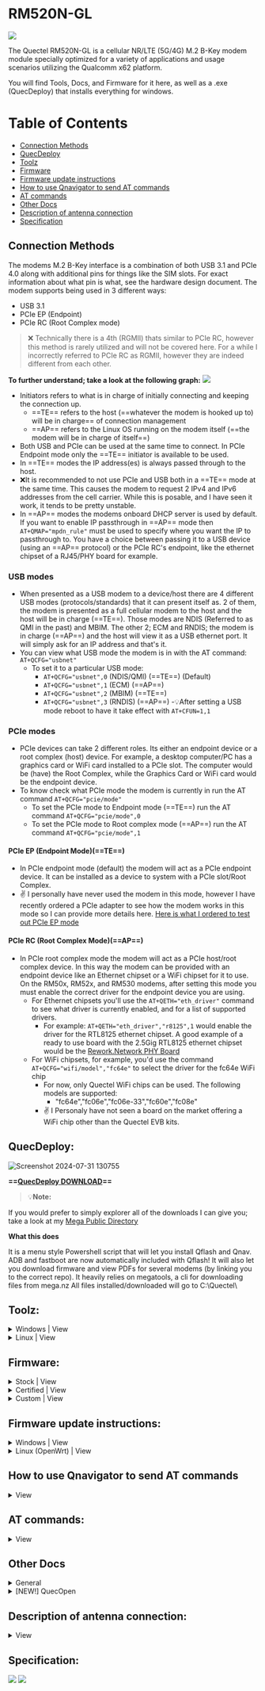 # RM520N-GL
![](https://github.com/iamromulan/RM520N-GL/blob/main/Images/rm520.png?raw=tru)

The Quectel RM520N-GL is a cellular NR/LTE (5G/4G) M.2 B-Key modem module specially optimized for a variety of applications and usage scenarios utilizing the Qualcomm x62 platform.

You will find Tools, Docs, and Firmware for it here, as well as a .exe (QuecDeploy) that installs everything for windows.

# Table of Contents
- [Connection Methods](#connection-methods)
- [QuecDeploy](#quecdeploy)
- [Toolz](#toolz)
- [Firmware](#firmware)
- [Firmware update instructions](#firmware-update-instructions)
- [How to use Qnavigator to send AT commands](#how-to-use-qnavigator-to-send-at-commands)
- [AT commands](#at-commands)
- [Other Docs](#other-docs)
- [Description of antenna connection](#description-of-antenna-connection)
- [Specification](#specification)

## Connection Methods
The modems M.2 B-Key interface is a combination of both USB 3.1 and PCIe 4.0 along with additional pins for things like the SIM slots. For exact information about what pin is what, see the hardware design document. The modem supports being used in 3 different ways:
- USB 3.1
- PCIe EP (Endpoint)
- PCIe RC (Root Complex mode)

>:x: Technically there is a 4th (RGMII) thats similar to PCIe RC, however this method is rarely utilized and will not be covered here. For a while I incorrectly referred to PCIe RC as RGMII, however they are indeed different from each other.

**To further understand; take a look at the following graph:**
![](https://github.com/iamromulan/RM520N-GL/blob/main/Images/connection_methods.png?raw=tru)

- Initiators refers to what is in charge of initially connecting and keeping the connection up. 
     - ==TE== refers to the host (==whatever the modem is hooked up to) will be in charge== of connection management 
     - ==AP== refers to the Linux OS running on the modem itself (==the modem will be in charge of itself==)
- Both USB and PCIe can be used at the same time to connect. In PCIe Endpoint mode only the ==TE== initiator is available to be used.
- In ==TE== modes the IP address(es) is always passed through to the host.
- :x:It is recommended to not use PCIe and USB both in a ==TE== mode at the same time. This causes the modem to request 2 IPv4 and IPv6 addresses from the cell carrier. While this is posable, and I have seen it work, it tends to be pretty unstable.
- In ==AP== modes the modems onboard DHCP server is used by default. If you want to enable IP passthrough in ==AP== mode then ``AT+QMAP="mpdn_rule"`` must be used to specify where you want the IP to passthrough to. You have a choice between passing it to a USB device (using an ==AP== protocol) or the PCIe RC's endpoint, like the ethernet chipset of a RJ45/PHY board for example. 

### USB modes
- When presented as a USB  modem to a device/host there are 4 different USB modes (protocols/standards) that it can present itself as. 2 of them, the modem is presented as a full cellular modem to the host and the host will be in charge (==TE==). Those modes are NDIS (Referred to as QMI in the past) and MBIM. The other 2; ECM and RNDIS; the modem is in charge (==AP==) and the host will view it as a USB ethernet port. It will simply ask for an IP address and that's it.
- You can view what USB mode the modem is in with the AT command: ``AT+QCFG="usbnet"``
  - To set it to a particular USB mode:
    - ``AT+QCFG="usbnet",0`` (NDIS/QMI) (==TE==) (Default)
    - ``AT+QCFG="usbnet",1`` (ECM) (==AP==)
    - ``AT+QCFG="usbnet",2`` (MBIM) (==TE==)
    - ``AT+QCFG="usbnet",3`` (RNDIS) (==AP==)
-:bulb:After setting a USB mode reboot to have it  take effect with ``AT+CFUN=1,1``

### PCIe modes
- PCIe devices can take 2 different roles. Its either an endpoint device or a root complex (host) device. For example, a desktop computer/PC has a graphics card or WiFi card installed to a PCIe slot. The computer would be (have) the Root Complex, while the Graphics Card or WiFi card would be the endpoint device.
- To know check what PCIe mode the modem is currently in run the AT command ``AT+QCFG="pcie/mode"``
  - To set the PCIe mode to Endpoint mode (==TE==) run the AT command ``AT+QCFG="pcie/mode",0`` 
  - To set the PCIe mode to Root complex mode (==AP==) run the AT command ``AT+QCFG="pcie/mode",1``
#### PCIe EP (Endpoint Mode)(==TE==)
- In PCIe endpoint mode (default) the modem will act as a PCIe endpoint device. It can be installed as a device to system with a PCIe slot/Root Complex.
- :v: I personally have never used the modem in this mode, however I have recently ordered a PCIe adapter to see how the modem works in this mode so I can provide more details here. [Here is what I ordered to test out PCIe EP mode](https://www.aliexpress.us/item/3256805348610910.html?spm=a2g0o.order_list.order_list_main.5.495c1802OmVmY4&gatewayAdapt=glo2usa)

#### PCIe RC (Root Complex Mode)(==AP==)
- In PCIe root complex mode the modem will act as a PCIe host/root complex device. In this way the modem can be provided with an endpoint device like an Ethernet chipset or a WiFi chipset for it to use. On the RM50x, RM52x, and RM530 modems, after setting this mode you must enable the correct driver for the endpoint device you are using. 
  - For Ethernet chipsets you'll use the ``AT+QETH="eth_driver"`` command to see what driver is currently enabled, and for a list of supported drivers. 
      - For example: ``AT+QETH="eth_driver","r8125",1`` would enable the driver for the RTL8125 ethernet chipset. A good example of a ready to use board with the 2.5Gig RTL8125 ethernet chipset would be the [Rework.Network PHY Board](rework.network/collections/lte-home-gateway/products/5g2phy)
   - For WiFi chipsets, for example, you'd use the command ``AT+QCFG="wifi/model","fc64e"`` to select the driver for the fc64e WiFi chip
     - For now, only Quectel WiFi chips can be used. The following models are supported:
       - "fc64e","fc06e","fc06e-33","fc60e","fc08e"
      - :v: I Personaly have not seen a board on the market offering a WiFi chip other than the Quectel EVB kits.

## QuecDeploy:
![Screenshot 2024-07-31 130755](https://github.com/user-attachments/assets/dc351b48-3682-4181-b33c-843136221d1c)

**==[QuecDeploy DOWNLOAD](https://github.com/iamromulan/rm520n-gl/releases)==**

>:bulb:**Note:**

If you would prefer to simply explorer all of the downloads I can give you; take a look at my [Mega Public Directory](https://mega.nz/folder/CRFWlIpQ#grOByBgkfZe5uLMkX2M2XA)

**What this does**

It is a menu style Powershell script that will let you install Qflash and Qnav. ADB and fastboot are now automatically included with Qflash! It will also let you download firmware and view PDFs for several modems (by linking you to the correct repo). It heavily relies on megatools, a cli for downloading files from mega.nz
All files installed/downloaded will go to C:\Quectel\

## Toolz:
<details>
   <summary>Windows | View</summary>

[Quectel Windows USB Driver(Q) NDIS V2.7](https://mega.nz/file/zJd1CYbL#OuzK4SaghBZuQ_RLstw--I38179sZM7TkkktL2IIsm4) (Recommended)

[Quectel Windows USB Driver(Q) ECM V1.0](https://mega.nz/file/7IEjESSB#5jj1v7F3WWVfy6cFzdvfCHxaoTENMgBW2v_94NtgpoA)

[Quectel Windows USB Driver(Q) MBIM V1.3](https://mega.nz/file/XRc0nZSQ#9hPjcrasgOQ9ej_tWQhvC6_NQC3iZMIdu0t17sz7AHE)

[Quectel Windows USB Driver(Q) RNDIS V1.1](https://mega.nz/file/vRN1ERaL#0zp9di4iFEaamkczsmw_Xaxr3fcWS7in9ODXZ73l8Lg)

[QFlash V7.1 EN](https://mega.nz/file/bdUWiKSQ#7RPymUcm7Rgdjf9mRsWjuf9zXia5qxV7NZWMLruvb5A) 

[QFlash V6.9 EN](https://mega.nz/file/vdFH0LrB#lnrp3G4HEmgcwGTViQzpFm2iNxBYe5k_EkdGRvglJdA)

[QFlash_PCIE_V1.0](https://mega.nz/file/SB9C3JqR#1qrUfTIzL0n-Wwpsnz8MIDjH4rifp5V8Tshax5Te7Ho)

[Qnavigator V1.6.10](https://mega.nz/file/2RMFAbCT#zq3r9TmEF8REXK6PkuAXFiuyPI5Tw4oqYnHGEiSmoD4)

[QCOM V1.8.2](https://mega.nz/file/CVcFgQLI#b1AfPvmIq9N_MHQBi8MkZFphADdW3Af7Hc8kFH0LiW8)

</details>

<details>
   <summary>Linux | View</summary>

[QFirehose V1.4.17](https://mega.nz/file/HNdEHI5I#tbOhCRS5vNZ-J9eEVVD_ip-YrU2cIYeD9bLO0j24gz4)

[Quectel Linux PCIE MHI Driver V1.3.3](https://mega.nz/file/fE8T1bRZ#U3WfgbiJZpui4rQ9zBuQnGuwLJu4FaQJsWYTvvPnHhI)

[Quectel Linux Android SPRD PCIE Driver V1.1.1](https://mega.nz/file/uBk3GDRA#3iILSy8HrFaC9Ug1xV1qmOlsz_UTfM6WD4_0lgFAZ30)

[Quectel Linux Android QMI WWAN_Driver V1.2.1](https://mega.nz/file/LcsVzLjT#jBPdvFz00TBcNef3uQ1KxxnftkVl4qchZ_aTLQuY-2E)

[Quectel Linux Android GobiNet Driver V1.6.3](https://mega.nz/file/TZczXQxa#pEjC2KJoDJISxdgGyNyqOJ3Wf8eNViTdUa5snNL0G8c)

[Quectel Android RIL Driver V3.6.14](https://mega.nz/file/yEs1GTQK#fl-i61X19PEe_zVbKSahlo4SmL10ADfrmZNoJkYLOGs)

</details>

## Firmware:
<details>
   <summary>Stock | View</summary>

| Date | Version | Link |
| --- | --- | --- |
| `2024-04-03` | *RM520NGLAAR01A08M4G* | <a href="https://mega.nz/file/ucclVCLT#chq0HzixUTPoNpG9G2duv5Xhj2JChz2ALa6QJpZJ3kY">Download</a> |
| `2024-02-01` | *RM520NGLAAR01A08M4G* | <a href="https://mega.nz/file/2NdzWKJJ#n4EbQkh17Pwfkfxzz-ZbjN5MFK6fJVRgLx6Chh43QRk">Download</a> |
| `2023-07-20` | *RM520NGLAAR01A08M4G* | <a href="https://mega.nz/file/SYMh0YwI#xLaLs8qeOMOmic1wHLROrZedZ3USmNzGrSkFddOiAzk">Download</a> |
| `2023-07-12` | *RM520NGLAAR01A07M4G* | <a href="https://mega.nz/file/LJd2yYxQ#lPdFog6G_5RFdKCltnpGKrblvEFOiW-Ctumz72LNMns">Download</a> |
| `2023-03-27` | *RM520NGLAAR01A07M4G* | <a href="https://mega.nz/file/bFdVlJAB#-vDBJ4ywc4aM68ECG2Sef2i-5VuCHk-is05Y5HRyUJM">Download</a> |
| `2023-01-20` | *RM520NGLAAR01A06M4G* | <a href="https://mega.nz/file/TJ8m1QoB#V7Gt1KHpbQIw8J66wo07PMqamGjQK1uXfu1etbjENvs">Download</a> |
| `2022-12-26` | *RM520NGLAAR01A06M4G* | <a href="https://mega.nz/file/7dVlmaRL#oGc7xp0BwjweSqACmxWHjlAZwVuBNtNa-v1z6ob43oQ">Download</a> |

</details>

<details>
   <summary>Certified | View</summary>

| Date | Version | Link |
| --- | --- | --- |
| `2024-03-28` | *RM520NGLAAR03A03M4G* | <a href="https://mega.nz/file/PcV0DDzA#aeQkP3V6WnzvO5BUPTw0Vm1Zdb5n9AA0Zb3ebSsHYlM">Download</a> |
| `2024-01-02` | *RM520NGLAAR03A01M4G* | <a href="https://mega.nz/file/fdE1iY4T#4q_gz03GbQZ6mR3-SdQVptelwNPrklVSPWa1VcH9pVo">Download</a> |
| `2023-11-26` | *RM520NGLAAR03A02M4GA* | <a href="https://mega.nz/file/uZsCkCyL#XxVYTEuPJJOxz1WrSHmkdTbNMvziU9LIDTPIbTh2rkg">Download</a> |
| `2023-07-25` | *RM520NGLAAR03A03M4G* | <a href="https://mega.nz/file/TJFSiBqJ#DVPT-QX60A7pSFVXxxukMDSXTZswTl39XlTEH_NWWpM">Download</a> |
| `2023-05-12` | *RM520NGLAAR03A01M4G* | <a href="https://mega.nz/file/yd8ATTCb#ZIbLL2GWnTG_j8RzMaHV4fN5P6v4zBKc1MLfGX5BXH0">Download</a> |

</details>

<details>
   <summary>Custom | View</summary>
   
| Date | Version | Link | Full Project |
| --- | --- | --- | --- |
| `R01.00.04_2023-11-07` | *Arixolink RM520NGLAAR03A01M4G OCPU_BETA_20230419C* | [Download](https://mega.nz/file/fZcUjCLK#LOav6ZB9ZK15Vm8Nph1s6LpbmHTZNn0f8MsjvFcby1c) | [Download](https://mega.nz/file/mRMVjSxB#EzL7rK5hy2VGXdj31R3jAWFDkncnvwxviaqVRzPcTY0)
   
</details>

## Firmware update instructions:

<details>
   <summary>Windows | View</summary>

Step 1.
> Install modem drivers [Quectel Windows USB Driver(Q) NDIS V2.7](https://mega.nz/file/zJd1CYbL#OuzK4SaghBZuQ_RLstw--I38179sZM7TkkktL2IIsm4)  on your system. The [QuecDeploy](#quecdeploy) tool will help you do this as well. If you don't already have QFlash 7.1 install it from the [QuecDeploy](#quecdeploy) tool or the respective link in [Toolz](#toolz)

Step 2.
> Connect modem to your computer, by USB

Step 3.
> Go to device manager and check if the new COM ports are visible in the system. Restart your computer if the new COM ports are not visible.

![](https://github.com/iamromulan/RM520N-GL/blob/main/Images/devman_ports.png?raw=tru)

> Remember the number of the COM port described as "DM Port".

Step 4.
> Open Qflash 

> Remember to avoid spaces in the path where QFlash is installed to and firmware location
> :bulb:Example: C:\Quectel\Q flash\ is bad while C:\Quectel\Qflash\ is good (If you installed Qflash and downloaded your firmware with [QuecTool](#quectool) then you don't need to worry about this.)
> Click Load FW Files.
![](https://github.com/iamromulan/RM520N-GL/blob/main/Images/qflash_loadfw.png?raw=tru)

> In the new window, go to the `\update\firehose` folder of the firmware and select the `partition_complete` file. Then click the Open button. 

>If you downloaded your firmware with [QuecTool](#quectool) then go to C:\Quectel\firmware\RM520NGL\type\fimrware\update\firehose\

![](https://github.com/iamromulan/RM520N-GL/blob/main/Images/qflash_sel_fw.png?raw=tru)

Step 5.

> Select the COM port number as the DM port from step 3 and set the baud rate to `460800`

![](https://github.com/iamromulan/RM520N-GL/blob/main/Images/portbaudqflash.png?raw=tru)

Step 6.
> Start updating modem firmware.

![](https://github.com/iamromulan/RM520N-GL/blob/main/Images/qflash_start.png?raw=tru)

</details>

<details>
   <summary>Linux (OpenWrt) | View</summary>

Step 1.
> Install the qfirehose package.
> In console, run commands.

``` bash
opkg update
opkg install qfirehose
```
Step 2.
> Using WinSCP, copy the extracted modem firmware to the \tmp folder on the router.

Step 3.
> Start updating modem firmware.
> In console, run command.

``` bash
/usr/bin/qfirehose -f /tmp/RM520NGLAAR03A02M4GA
```

</details>

## How to use Qnavigator to send AT commands

<details>
   <summary> View</summary>

Connect your modem to your computer by USB. Either through a USB to m.2 B-key sled (should have a sim slot as well) from Amazon or by using an RGMII board's USB C port.
### If you installed by using the autoinstaller: 
You should already have a desktop icon and start menu shortcut for Qnavigator.
#### 1. Open Qnavagator, you'll be presented with this screen, just press escape (ESC) to skip their directions. 
![COM ports](https://github.com/iamromulan/quectel-rgmii-configuration-notes/blob/main/images/qnavfirst.png?raw=true)
#### 2. Uncheck Automatic initialization (circled in red) and click the COM plug icon (circled in green)
![COM ports](https://github.com/iamromulan/quectel-rgmii-configuration-notes/blob/main/images/qnavsec.png?raw=true)
#### 3. Click ok, the correct port will already be auto selected
![qnavCOMport](https://github.com/iamromulan/quectel-rgmii-configuration-notes/blob/main/images/qnavport.png?raw=true)
#### 4. Click Connect to module, then in the lower right type your AT command and press send. The response will be shown above.
![at](https://github.com/iamromulan/quectel-rgmii-configuration-notes/blob/main/images/qnavat.png?raw=true)

</details>

## AT commands:
<details>
   <summary>View</summary>


| Date | Version | Link |
| --- | --- | --- |
| `2024-02-07` | *RG520N&RG525F&RG5x0F&RM5x0N&RM521F Series* | <a href="https://mega.nz/file/2IlSVTAZ#y10u-uxWGo9afvAI54jO4JpMLLjpoFGLINVaUC49ZQY">View/Download</a> |
| `2023-07-31` | *RG520N&RG525F&RG5x0F&RM5x0NSeries* | <a href="https://mega.nz/file/zEEmCYTb#Y_YVlSEWNn9tz9dpHvY1rSZuDR_gEB6XEVIQ0nGrCJQ">View/Download</a> |
| `2022-08-12` | *RG520N&RG52xF&RG530F&RM520N&RM530NSeries* | <a href="https://mega.nz/file/zIllzT7S#leMbHiKL_jmEy2LZMp1-3aI2BLW2m8vkNFl8ApT3FQw">View/Download</a> |
| `2021-08-09` | *RG50xQ&RM5xxQ Series* | <a href="https://mega.nz/file/mVNRXZrI#FS1_8YIZgqEEcyjWG1__RMI5IeiTc6yrwU9xw6bCpsQ">View/Download</a> |
| `2020-10-09` | *RG50xQ&RM5xxQ Series* | <a href="https://mega.nz/file/nIlhFBhS#QuJZIaN0EkBvLYqFhSUCv_qjx0aGsSG04VXUp1huATw">View/Download</a> |

</details>


## Other Docs
<details>
   <summary>General</summary>

<a href="https://www2.quectel.com/5GLTEAdvance">[NEW!] Quectel 5G&LTE-Advanced Module Product Overview V7.1</a>

<a href="https://mega.nz/file/TI9yHTjL#iJVMKIMRH-gaIwoSZkUDgmAU3s9hjL3I1brFHeV0t-I">Quectel Product Brochure V7.4</a>

<a href="https://mega.nz/file/HMsgAI7Q#kVLf7ETrE13zrsUUmdq2NUe2d26ZSkbeqgmNXQ4offw">QCOM User Guide V1.1</a>

<a href="https://mega.nz/file/bQsw1YqS#c2j1rqAvUZRAhQUniaHfUD0CZZNvxtusW12eIgReDzI">QFlash User Guide V5.0 </a>

<a href="https://mega.nz/file/fRlBgSDb#zusk1tH29-4HGu9tJJfxkpARlbo-LBwz3h4Bqk9qTEI">[Updated!] Quectel RM520N-GL Hardware Design</a>

<a href="https://mega.nz/file/TcdFgJhQ#C6zNX0rSsrLOFy5bqUk5fnPZ-W7vFQBvh8gVyOxfNmk">[NEW!] Reference Design</a>

<a href="https://mega.nz/file/vAcmWAzK#3IkjR9WLL9BQjKV9SEvDsuNgp-g0Bbm-TcLtRqMR6H8">[NEW!] A/B System Update Guide</a>

<a href="https://mega.nz/file/zAcUEIDL#_qEpH1C3rmDpaKFTUyud4zQY88pUEKrHhN1-qzY21bE">[NEW!] DFOTA Upgrade Process</a>

<a href="https://mega.nz/file/Oc1C1DIQ#mucxYGBrauLJAhQUKDuIB9cb_ETuod743XE_eb-boqE">[NEW!] TCP/IP Application Note</a>

<a href="https://mega.nz/file/KV1XSYAT#sKN5N1HPjHETpk06zi7s_FXGNR2HaxIp4Qbw_cmy3Vc">[NEW!] Data Call Application Note</a>

<a href="https://mega.nz/file/CN1HQKyb#18bN9uZKJf6zInXDhsLWMW1mlP2tkM_QpC1X8i9r_v8">[NEW!] eSIM LPA Application Note 1.1</a>

<a href="https://mega.nz/file/KU1QWYzC#9CB5ikUD6-YtcUzjaACEeA3YobYJXUhddalFRZ1KTZ4">[NEW!] eSIM LPA Application Note 1.0</a>

<a href="https://mega.nz/file/aBkDSQAK#JMy2f4n-hMfDHoFbc6uQkOpr-lhc58v6Kqp0-NUH8rE">[NEW!] Voice Over ttyUSB Application Note</a>

<a href="https://mega.nz/file/KAkFyTJQ#GekOQec5Ma2THtbQRQWfsK9_z6pGpFHe1XYxS1wMw-g">[NEW!] External VoLTE stack Application Note</a>

<a href="https://mega.nz/file/jUEzlYaT#4ayxXXgZ62yr4qUPMneocvm_1ZhZ_N9y1mclvi5rrv4">[NEW!] File Application Note</a>

<a href="https://mega.nz/file/fY1w3QIK#XyrfW-cIHq30ZsLwFS7pJxc-6ZwAAP32Omh7IPLbSeY">[NEW!] GNSS Application Note</a>

<a href="https://mega.nz/file/nc810Jhb#gsnFEC8vhGYV_IY6boIKraz-aTnIr8oFOoAuph6lndM">[NEW!] HTTP(S) Application Note</a>

<a href="https://mega.nz/file/6cNWERgL#hNHEBKAbLoZzzUoBxdzHmyH_TR9cAV1gM5SCCyKLlHA">[NEW!] Software Thermal Management Guide</a>

<a href="https://mega.nz/file/bJE1zbDQ#gj1-4KrFbhLLbSUaoaKNhbVRz7M-X5beMXFcwwbyGss">[NEW!] Thermal Design Guide</a>

<a href="https://mega.nz/file/aIsWgKRB#n7YcwAsreFfCYTcTw0Vk06Y0EQk6yYwa8AwP1IMuRHQ">[NEW!] 5G Network Status Judgement Introduction</a>

<a href="https://mega.nz/file/HIMRkAwA#7O19pLJwHKF2cYRs_y68sKo2Vd7HmjRmmBrnUOFrSuo">[NEW!] CA Combos Spreadsheet</a>

</details>

<details>
   <summary>[NEW!] QuecOpen</summary>

<a href="https://mega.nz/file/LRVDDYCQ#VFARx9j_0g43LaBS_-4IPDjQwAR55dePl4eVgFQcGXY">DFOTA Generation Tool Directions </a>

<a href="https://mega.nz/file/qBt3jTBD#f7KaTzcHwtDhBO6pmucQUqjfUh2Ue91ywMasldNrCh4">[NEW!] FullFOTA Update Guide</a>

<a href="https://mega.nz/file/LNMUAarY#auGqgn3m-6_s1v3jOQ3W7YiqfKU_2Obn5mGMzbtPXzY">[NEW!] Virtual Port Programming for AT Command Sending and Receiving Guide</a>

<a href="https://mega.nz/file/nQdUlS5S#u9NCOPapYfc6LlCzC2SYSPKORokG3NGMwV7L7u_cjRM">[NEW!] Device Management and Cellular Network Development Guide</a>

<a href="https://mega.nz/file/3d1HlKYL#j3dEHFOHTpaMbogDgn2WCRSiilWNMzila21eZHwvmok">[NEW!] Linux System Time Synchronization Guide </a>

<a href="https://mega.nz/file/mdkU1b6A#gjq-N6__TMZrSTe4oXurworrwDlUsCDCCHJg-pQ2fXk">[NEW!] Open-Source Software Package Cross-Compilation Guide</a>

<a href="https://mega.nz/file/uQ0BkS5Z#uaSgFc8yEbHKuS0_vefbVeeZHEVsfJ27PhehivArQcw">[NEW!] SIM and SMS Development Guide</a>

<a href="https://mega.nz/file/6Q1Q0R5Z#WQyE8ab0PgTkFQDeV_g5qxDom-4KQB2vyvqARyEG09o">[NEW!] Upgrade via LAN Application Note</a>

</details>

## Description of antenna connection:
<details>
   <summary>View</summary>
 
![](https://github.com/4IceG/Personal_data/blob/master/5G/antenasmall.png?raw=true)
![](https://github.com/4IceG/Personal_data/blob/master/5G/rm520n-gl.PNG?raw=true)

</details>

## Specification:
![](https://github.com/4IceG/Personal_data/blob/master/5G/quectel_rm520n-gl_5g_specification_v1-0-0_preliminary_20210915-1.png?raw=true)
![](https://github.com/4IceG/Personal_data/blob/master/5G/quectel_rm520n-gl_5g_specification_v1-0-0_preliminary_20210915-2.png?raw=true)
